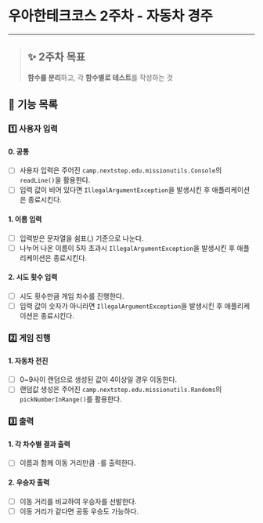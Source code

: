 # 우아한테크코스 2주차 - 자동차 경주
___
> ## ✨ 2주차 목표
> **함수를 분리**하고, 각 **함수별로 테스트**를 작성하는 것
## 📖 기능 목록
### 1️⃣ 사용자 입력
#### 0. 공통
   - [ ] 사용자 입력은 주어진 `camp.nextstep.edu.missionutils.Console`의`readLine()`을 활용한다.
   - [ ] 입력 값이 비어 있다면 `IllegalArgumentException`을 발생시킨 후 애플리케이션은 종료시킨다.
#### 1. 이름 입력
   - [ ] 입력받은 문자열을 쉼표(,) 기준으로 나눈다.
   - [ ] 나누어 나온 이름이 5자 초과시 `IllegalArgumentException`을 발생시킨 후 애플리케이션은 종료시킨다.
#### 2. 시도 횟수 입력
   - [ ] 시도 횟수만큼 게임 차수를 진행한다.
   - [ ] 입력 값이 숫자가 아니라면 `IllegalArgumentException`을 발생시킨 후 애플리케이션은 종료시킨다.

### 2️⃣ 게임 진행
#### 1. 자동차 전진
   - [ ] 0~9사이 랜덤으로 생성된 값이 4이상일 경우 이동한다.
   - [ ] 랜덤값 생성은 주어진 `camp.nextstep.edu.missionutils.Randoms`의 `pickNumberInRange()`를 활용한다.

### 3️⃣ 출력
#### 1. 각 차수별 결과 출력
  - [ ] 이름과 함께 이동 거리만큼 `-`를 출력한다.
#### 2. 우승자 출력
  - [ ] 이동 거리를 비교하여 우승자를 선발한다.
  - [ ] 이동 거리가 같다면 공동 우승도 가능하다.